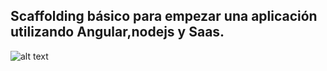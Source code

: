 ## Scaffolding básico para empezar una aplicación utilizando Angular,nodejs y Saas.

![alt text](https://commons.wikimedia.org/wiki/File:AngularJS_logo.svg "Logo Angular")